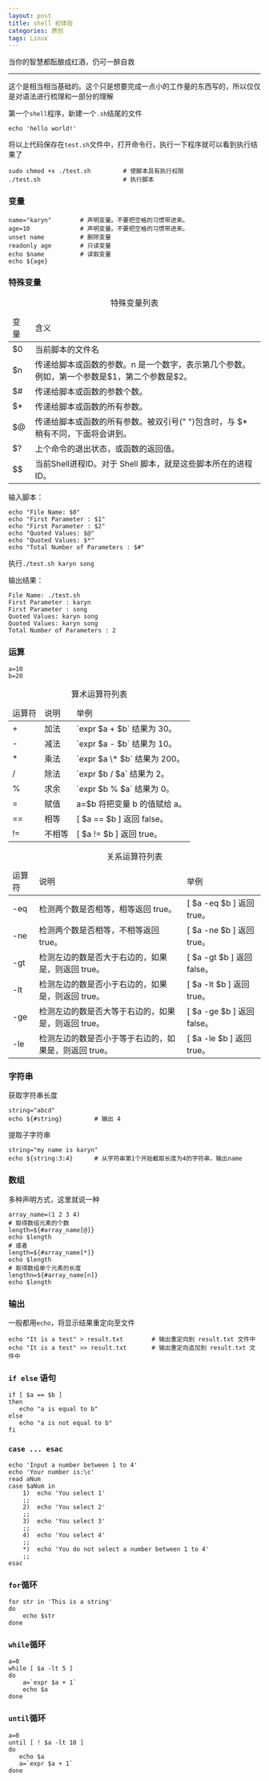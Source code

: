 ```yaml
---
layout: post
title: shell 初体验
categories: 原创
tags: Linux
---
```


当你的智慧都酝酿成红酒，仍可一醉自救

<!--more-->
* * *

这个是相当相当基础的。这个只是想要完成一点小的工作量的东西写的，所以仅仅是对语法进行梳理和一部分的理解

第一个`shell`程序，新建一个`.sh`结尾的文件

    echo 'hello world!'

将以上代码保存在`test.sh`文件中，打开命令行，执行一下程序就可以看到执行结果了

    sudo chmod +x ./test.sh         # 使脚本具有执行权限
    ./test.sh                       # 执行脚本

### 变量

    name="karyn"        # 声明变量。不要把空格的习惯带进来。
    age=10              # 声明变量。不要把空格的习惯带进来。
    unset name          # 删除变量
    readonly age        # 只读变量
    echo $name          # 读取变量
    echo ${age}

### 特殊变量

<table class="table table-bordered table-striped">
    <caption align="top">特殊变量列表</caption>
    <thead>
        <tr>
            <td>变量</td>
            <td>含义</td>
        </tr>
    </thead>
    <tbody>
        <tr>
            <td>$0</td>
            <td>当前脚本的文件名</td>
        </tr>
        <tr>
            <td>$n</td>
            <td>传递给脚本或函数的参数。n 是一个数字，表示第几个参数。例如，第一个参数是$1，第二个参数是$2。</td>
        </tr>
        <tr>
            <td>$#</td>
            <td>传递给脚本或函数的参数个数。</td>
        </tr>
        <tr>
            <td>$*</td>
            <td>传递给脚本或函数的所有参数。</td>
        </tr>
        <tr>
            <td>$@</td>
            <td>传递给脚本或函数的所有参数。被双引号(" ")包含时，与 $* 稍有不同，下面将会讲到。</td>
        </tr>
        <tr>
            <td>$?</td>
            <td>上个命令的退出状态，或函数的返回值。</td>
        </tr>
        <tr>
            <td>$$</td>
            <td>当前Shell进程ID。对于 Shell 脚本，就是这些脚本所在的进程ID。</td>
        </tr>
    </tbody>
</table>

输入脚本：

    echo "File Name: $0"
    echo "First Parameter : $1"
    echo "First Parameter : $2"
    echo "Quoted Values: $@"
    echo "Quoted Values: $*"
    echo "Total Number of Parameters : $#"

执行`./test.sh karyn song`

输出结果：

    File Name: ./test.sh
    First Parameter : karyn
    First Parameter : song
    Quoted Values: karyn song
    Quoted Values: karyn song
    Total Number of Parameters : 2

### 运算

    a=10
    b=20

<table class="table table-bordered table-striped">
    <caption align="top">算术运算符列表</caption>
    <thead>
        <tr>
            <td>运算符</td>
            <td>说明</td>
            <td>举例</td>
        </tr>
    </thead>
    <tbody>
        <tr>
            <td>+</td>
            <td>加法</td>
            <td>`expr $a + $b` 结果为 30。</td>
        </tr>
        <tr>
            <td>-</td>
            <td>减法</td>
            <td>`expr $a - $b` 结果为 10。</td>
        </tr>
        <tr>
            <td>*</td>
            <td>乘法</td>
            <td>`expr $a \* $b` 结果为  200。</td>
        </tr>
        <tr>
            <td>/</td>
            <td>除法</td>
            <td>`expr $b / $a` 结果为 2。</td>
        </tr>
        <tr>
            <td>%</td>
            <td>求余</td>
            <td>`expr $b % $a` 结果为 0。</td>
        </tr>
        <tr>
            <td>=</td>
            <td>赋值</td>
            <td>a=$b 将把变量 b 的值赋给 a。</td>
        </tr>
        <tr>
            <td>==</td>
            <td>相等</td>
            <td>[ $a == $b ] 返回 false。</td>
        </tr>
        <tr>
            <td>!=</td>
            <td>不相等</td>
            <td>[ $a != $b ] 返回 true。</td>
        </tr>
    </tbody>
</table>

<table class="table table-bordered table-striped">
    <caption align="top">关系运算符列表</caption>
    <thead>
        <tr>
            <td>运算符</td>
            <td>说明</td>
            <td>举例</td>
        </tr>
    </thead>
    <tbody>
        <tr>
            <td>-eq</td>
            <td>检测两个数是否相等，相等返回 true。</td>
            <td>[ $a -eq $b ] 返回 true。</td>
        </tr>
        <tr>
            <td>-ne</td>
            <td>检测两个数是否相等，不相等返回 true。</td>
            <td>[ $a -ne $b ] 返回 true。</td>
        </tr>
        <tr>
            <td>-gt</td>
            <td>检测左边的数是否大于右边的，如果是，则返回 true。</td>
            <td>[ $a -gt $b ] 返回 false。</td>
        </tr>
        <tr>
            <td>-lt</td>
            <td>检测左边的数是否小于右边的，如果是，则返回 true。</td>
            <td>[ $a -lt $b ] 返回 true。</td>
        </tr>
        <tr>
            <td>-ge</td>
            <td>检测左边的数是否大等于右边的，如果是，则返回 true。</td>
            <td>[ $a -ge $b ] 返回 false。</td>
        </tr>
        <tr>
            <td>-le</td>
            <td>检测左边的数是否小于等于右边的，如果是，则返回 true。</td>
            <td>[ $a -le $b ] 返回 true。</td>
        </tr>
    </tbody>
</table>

### 字符串

获取字符串长度

    string="abcd"
    echo ${#string}         # 输出 4

提取子字符串

    string="my name is karyn"
    echo ${string:3:4}      # 从字符串第1个开始截取长度为4的字符串，输出name

### 数组

多种声明方式，这里就说一种

    array_name=(1 2 3 4)
    # 取得数组元素的个数
    length=${#array_name[@]}
    echo $length
    # 或者
    length=${#array_name[*]}
    echo $length
    # 取得数组单个元素的长度
    lengthn=${#array_name[n]}
    echo $length

### 输出

一般都用`echo`，将显示结果重定向至文件

    echo "It is a test" > result.txt        # 输出重定向到 result.txt 文件中
    echo "It is a test" >> result.txt       # 输出重定向追加到 result.txt 文件中

### `if else` 语句

    if [ $a == $b ]
    then
       echo "a is equal to b"
    else
       echo "a is not equal to b"
    fi

### `case ... esac`

    echo 'Input a number between 1 to 4'
    echo 'Your number is:\c'
    read aNum
    case $aNum in
        1)  echo 'You select 1'
        ;;
        2)  echo 'You select 2'
        ;;
        3)  echo 'You select 3'
        ;;
        4)  echo 'You select 4'
        ;;
        *)  echo 'You do not select a number between 1 to 4'
        ;;
    esac

### `for`循环

    for str in 'This is a string'
    do
        echo $str
    done

### `while`循环

    a=0
    while [ $a -lt 5 ]
    do
        a=`expr $a + 1`
        echo $a
    done

### `until`循环

    a=0
    until [ ! $a -lt 10 ]
    do
       echo $a
       a=`expr $a + 1`
    done
